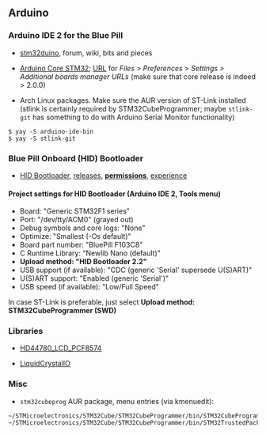## Arduino

### Arduino IDE 2 for the Blue Pill

- [stm32duino](https://github.com/stm32duino), forum, wiki, bits and pieces
- [Arduino Core STM32](https://github.com/stm32duino/Arduino_Core_STM32);
[URL](https://github.com/stm32duino/Arduino_Core_STM32#getting-started) for *Files > Preferences > Settings > Additional boards manager URLs*
(make sure that core release is indeed > 2.0.0)

- Arch Linux packages.
Make sure the AUR version of ST-Link installed
(stlink is certainly required by STM32CubeProgrammer; maybe `stlink-git` has something to do with Arduino Serial Monitor functionality)
```
$ yay -S arduino-ide-bin
$ yay -S stlink-git
```

### Blue Pill Onboard (HID) Bootloader

- [HID Bootloader](https://github.com/Serasidis/STM32_HID_Bootloader),
[releases](https://github.com/Serasidis/STM32_HID_Bootloader/releases),
[**permissions**](https://github.com/Serasidis/STM32_HID_Bootloader#linux-udev-setup),
[experience](https://www.stm32duino.com/viewtopic.php?t=2168&sid=7427ef62c2bd3e6ce43c6ab105b2731a)

#### Project settings for HID Bootloader (Arduino IDE 2, Tools menu)

- Board: "Generic STM32F1 series"
- Port: "/dev/tty/ACM0" (grayed out)
- Debug symbols and core logs: "None"
- Optimize: "Smallest (-Os default)"
- Board part number: "BluePill F103C8"
- C Runtime Library: "Newlib Nano (default)"
- **Upload method: "HID Bootloader 2.2"**
- USB support (if available): "CDC (generic 'Serial' supersede U(S)ART)"
- U(S)ART support: "Enabled (generic 'Serial')"
- USB speed (if available): "Low/Full Speed"

In case ST-Link is preferable, just select **Upload method: STM32CubeProgrammer (SWD)**

### Libraries

- [HD44780_LCD_PCF8574](https://github.com/gavinlyonsrepo/HD44780_LCD_PCF8574)

- [LiquidCrystalIO](https://github.com/davetcc/LiquidCrystalIO)

### Misc

- `stm32cubeprog` AUR package, menu entries (via kmenuedit):
```
~/STMicroelectronics/STM32Cube/STM32CubeProgrammer/bin/STM32CubeProgrammer
~/STMicroelectronics/STM32Cube/STM32CubeProgrammer/bin/STM32TrustedPackageCreator
```
